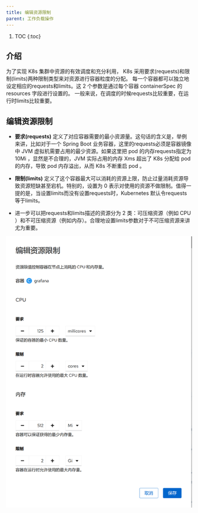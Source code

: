 ```yaml
---
title: 编辑资源限制
parent: 工作负载操作
---
```


1. TOC
{:toc}

## 介绍
为了实现 K8s 集群中资源的有效调度和充分利用， K8s 采用要求(requests)和限制(limits)两种限制类型来对资源进行容器粒度的分配。
每一个容器都可以独立地设定相应的requests和limits。这 2 个参数是通过每个容器 containerSpec 的 resources 字段进行设置的。
一般来说，在调度的时候requests比较重要，在运行时limits比较重要。

## 编辑资源限制
- **要求(requests)** 定义了对应容器需要的最小资源量。这句话的含义是，举例来讲，比如对于一个 Spring Boot 业务容器，这里的requests必须是容器镜像中 JVM 虚拟机需要占用的最少资源。如果这里把 pod 的内存requests指定为 10Mi ，显然是不合理的，JVM 实际占用的内存 Xms 超出了 K8s 分配给 pod 的内存，导致 pod 内存溢出，从而 K8s 不断重启 pod 。

- **限制(limits)** 定义了这个容器最大可以消耗的资源上限，防止过量消耗资源导致资源短缺甚至宕机。特别的，设置为 0 表示对使用的资源不做限制。值得一提的是，当设置limits而没有设置requests时，Kubernetes 默认令requests等于limits。

- 进一步可以把requests和limits描述的资源分为 2 类：可压缩资源（例如 CPU ）和不可压缩资源（例如内存）。合理地设置limits参数对于不可压缩资源来讲尤为重要。

![](imgs/edit-resource-limits.png)